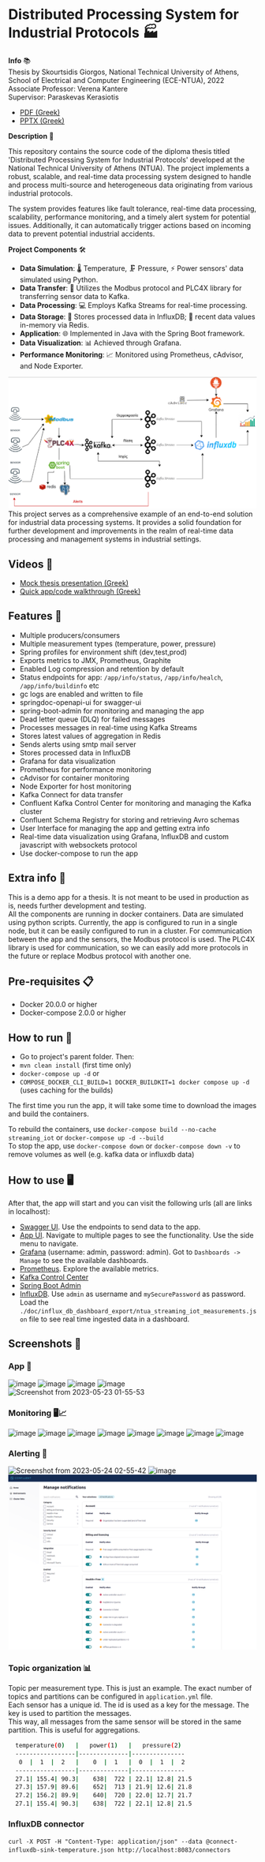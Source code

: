 # Distributed Processing System for Industrial Protocols 🏭

**Info**  📚  
Thesis by Skourtsidis Giorgos, National Technical University of Athens, School of Electrical and Computer Engineering (ECE-NTUA), 2022     
Associate Professor: Verena Kantere  
Supervisor: Paraskevas Kerasiotis    

- [PDF (Greek)](http://artemis.cslab.ece.ntua.gr:8080/jspui/bitstream/123456789/18714/1/%ce%a3%ce%9a%ce%9f%ce%a5%ce%a1%ce%a4%ce%a3%ce%99%ce%94%ce%97%ce%a3-%ce%94%ce%99%ce%a0%ce%9b%ce%a9%ce%9c%ce%91%ce%a4%ce%99%ce%9a%ce%97-03114307.pdf) 
- [PPTX (Greek)](https://github.com/SkourtsidisGiorgos/IIoT-Data-Processing-System/blob/main/doc/thesis_presentation_greek.pptx) 

**Description** 📝

This repository contains the source code of the diploma thesis titled 'Distributed Processing System for Industrial Protocols' developed at the National Technical University of Athens (NTUA). The project implements a robust, scalable, and real-time data processing system designed to handle and process multi-source and heterogeneous data originating from various industrial protocols.

The system provides features like fault tolerance, real-time data processing, scalability, performance monitoring, and a timely alert system for potential issues. Additionally, it can automatically trigger actions based on incoming data to prevent potential industrial accidents.  

**Project Components**  🛠️

- **Data Simulation**: 🌡️ Temperature, 🗜️ Pressure, ⚡ Power sensors' data simulated using Python.
- **Data Transfer**: 🔄 Utilizes the Modbus protocol and PLC4X library for transferring sensor data to Kafka.
- **Data Processing**: 💻 Employs Kafka Streams for real-time processing.
- **Data Storage**: 🏬 Stores processed data in InfluxDB; 💾 recent data values in-memory via Redis.
- **Application**: 🌐 Implemented in Java with the Spring Boot framework.
- **Data Visualization**: 📊 Achieved through Grafana.
- **Performance Monitoring**: 📈 Monitored using Prometheus, cAdvisor, and Node Exporter.

![image](https://github.com/SkourtsidisGiorgos/IIoT-Data-Processing-System/blob/main/doc/screenshots/app-components.png)
This project serves as a comprehensive example of an end-to-end solution for industrial data processing systems. It provides a solid foundation for further development and improvements in the realm of real-time data processing and management systems in industrial settings.

## Videos 🎥
- [Mock thesis presentation (Greek)](https://www.youtube.com/watch?v=ENjL1Sam0As)
- [Quick app/code walkthrough (Greek)](https://www.youtube.com/watch?v=Ah-X_SbiWYM)

## Features 🌟

- Multiple producers/consumers
- Multiple measurement types (temperature, power, pressure)
- Spring profiles for environment shift (dev,test,prod)
- Exports metrics to JMX, Prometheus, Graphite
- Enabled Log compression and retention by default
- Status endpoints for app: `/app/info/status`, `/app/info/healch`, `/app/info/buildinfo` etc
- gc logs are enabled and written to file
- springdoc-openapi-ui for swagger-ui
- spring-boot-admin for monitoring and managing the app
- Dead letter queue (DLQ) for failed messages
- Processes messages in real-time using Kafka Streams
- Stores latest values of aggregation in Redis
- Sends alerts using smtp mail server
- Stores processed data in InfluxDB
- Grafana for data visualization
- Prometheus for performance monitoring
- cAdvisor for container monitoring
- Node Exporter for host monitoring
- Kafka Connect for data transfer
- Confluent Kafka Control Center for monitoring and managing the Kafka cluster
- Confluent Schema Registry for storing and retrieving Avro schemas
- User Interface for managing the app and getting extra info
- Real-time data visualization using Grafana, InfluxDB and custom javascript with websockets protocol
- Use docker-compose to run the app

## Extra info 📘
This is a demo app for a thesis. It is not meant to be used in production as is, needs further development and testing.  
All the components are running in docker containers. Data are simulated using python scripts. Currently, the app is configured to run in a single node, but it can be easily configured to run in a cluster.
For communication between the app and the sensors, the Modbus protocol is used. The PLC4X library is used for communication, so we can easily add more protocols in the future or replace Modbus protocol with another one.

## Pre-requisites 📋

- Docker 20.0.0 or higher
- Docker-compose 2.0.0 or higher

## How to run 🚀

- Go to project's parent folder. Then:
- `mvn clean install` (first time only)
- `docker-compose up -d`
or 
- `COMPOSE_DOCKER_CLI_BUILD=1 DOCKER_BUILDKIT=1 docker compose up -d` (uses caching for the builds)

The first time you run the app, it will take some time to download the images and build the containers.

To rebuild the containers, use `docker-compose build --no-cache streaming_iot` or `docker-compose up -d --build`  
To stop the app, use `docker-compose down` or `docker-compose down -v` to remove volumes as well (e.g. kafka data or influxdb data)

## How to use 🖥️

After that, the app will start and you can visit the following urls (all are links in localhost):
- [Swagger UI](http://localhost:10000/streaming-iot/swagger-ui/index.html). Use the endpoints to send data to the app.
- [App UI](http://localhost:10000/streaming-iot/overview). Navigate to multiple pages to see the functionality. Use the side menu to navigate.
- [Grafana](http://localhost:3000) (username: admin, password: admin). Got to `Dashboards -> Manage` to see the available dashboards.
- [Prometheus](http://localhost:9090). Explore the available metrics.
- [Kafka Control Center](http://localhost:9021)
- [Spring Boot Admin](http://localhost:10000)
- [InfluxDB](http://localhost:8086). Use `admin` as username and `mySecurePassword` as password. Load the `./doc/influx_db_dashboard_export/ntua_streaming_iot_measurements.json` file to see real time ingested data in a dashboard.

## Screenshots 📸 

### App 📲
![image](https://github.com/SkourtsidisGiorgos/IIoT-Data-Processing-System/assets/60469956/6cce1c5d-c2f3-46cb-894f-f1e0d46636de)
![image](https://github.com/SkourtsidisGiorgos/IIoT-Data-Processing-System/assets/60469956/2099db4d-18af-4dfc-b6ca-400ba996c936)
![image](https://github.com/SkourtsidisGiorgos/IIoT-Data-Processing-System/assets/60469956/cc13ca7a-9482-471d-9a7d-03fd1bc6644e)
![image](https://github.com/SkourtsidisGiorgos/IIoT-Data-Processing-System/assets/60469956/f919ffbe-af76-41de-9f6c-d5621c5a2625)
![Screenshot from 2023-05-23 01-55-53](https://github.com/SkourtsidisGiorgos/IIoT-Data-Processing-System/assets/60469956/8a8da831-ddcc-4a7f-a137-ff609b780c30)


### Monitoring 🖥️📈
![image](https://github.com/SkourtsidisGiorgos/IIoT-Data-Processing-System/assets/60469956/54d22789-f9f3-4c74-9a09-52a63f6aad37)
![image](https://github.com/SkourtsidisGiorgos/IIoT-Data-Processing-System/assets/60469956/813c5b1d-a3f2-46e0-97d2-40e19a97ac05)
![image](https://github.com/SkourtsidisGiorgos/IIoT-Data-Processing-System/assets/60469956/eb3de3bd-c49a-4079-9aca-b0de317d45b0)
![image](https://github.com/SkourtsidisGiorgos/IIoT-Data-Processing-System/assets/60469956/44ddb06d-a777-4257-b5ad-20c195985351)
![image](https://github.com/SkourtsidisGiorgos/IIoT-Data-Processing-System/assets/60469956/577a0f08-b33e-487e-afd3-2aa0589d067f)
![image](https://github.com/SkourtsidisGiorgos/IIoT-Data-Processing-System/assets/60469956/d7cdf0ac-da7a-48d2-8d87-061fd210dac7)
![image](https://github.com/SkourtsidisGiorgos/IIoT-Data-Processing-System/assets/60469956/a221beeb-8939-4732-9a00-67523ddfc674)
![image](https://github.com/SkourtsidisGiorgos/IIoT-Data-Processing-System/assets/60469956/39521d6f-3b14-49a1-9097-c30ea01c3ba8)

### Alerting 🚨
![Screenshot from 2023-05-24 02-55-42](https://github.com/SkourtsidisGiorgos/IIoT-Data-Processing-System/assets/60469956/9f1c96d4-86cd-48c8-8e8e-ac198ac5b510)
![image](https://github.com/SkourtsidisGiorgos/IIoT-Data-Processing-System/assets/60469956/492dbec2-8437-4ef7-bc6d-0448946c1b33)
![image](https://github.com/SkourtsidisGiorgos/IIoT-Data-Processing-System/blob/main/doc/screenshots/kafka_noti.png?raw=true)

### Topic organization 📊

Topic per measurement type. This is just an example. The exact number of topics and partitions can be configured in `application.yml` file.  
Each sensor has a unique id. The id is used as a key for the message. The key is used to partition the messages.   
This way, all messages from the same sensor will be stored in the same partition. This is useful for aggregations.  
```bash
  temperature(0)   |   power(1)   |   pressure(2)
  -----------------|--------------|---------------
   0  |  1  |  2   |    0  |  1   |  0  |  1  |  2
  -----------------|--------------|---------------
  27.1| 155.4| 90.3|    638|  722 | 22.1| 12.8| 21.5
  27.3| 157.9| 89.6|    652|  713 | 21.9| 12.6| 21.8
  27.2| 156.2| 89.9|    640|  720 | 22.0| 12.7| 21.7
  27.1| 155.4| 90.3|    638|  722 | 22.1| 12.8| 21.5
  ```

### InfluxDB connector 

`curl -X POST -H "Content-Type: application/json" --data @connect-influxdb-sink-temperature.json http://localhost:8083/connectors`
